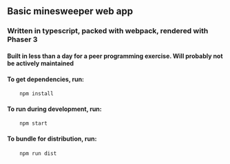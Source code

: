 ## Basic minesweeper web app

### Written in typescript, packed with webpack, rendered with Phaser 3

#### Built in less than a day for a peer programming exercise. Will probably not be actively maintained

#### To get dependencies, run: 

```$
    npm install
```
#### To run during development, run: 
```$
    npm start
```

#### To bundle for distribution, run: 
```$
    npm run dist
```
